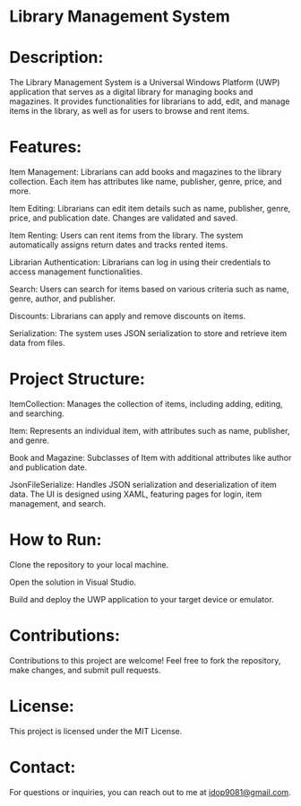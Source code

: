 # Library Management System

# Description:
The Library Management System is a Universal Windows Platform (UWP) application that serves as a digital library for managing books and magazines. It provides functionalities for librarians to add, edit, and manage items in the library, as well as for users to browse and rent items.

# Features:

Item Management: Librarians can add books and magazines to the library collection. Each item has attributes like name, publisher, genre, price, and more.

Item Editing: Librarians can edit item details such as name, publisher, genre, price, and publication date. Changes are validated and saved.

Item Renting: Users can rent items from the library. The system automatically assigns return dates and tracks rented items.

Librarian Authentication: Librarians can log in using their credentials to access management functionalities.

Search: Users can search for items based on various criteria such as name, genre, author, and publisher.

Discounts: Librarians can apply and remove discounts on items.

Serialization: The system uses JSON serialization to store and retrieve item data from files.

# Project Structure:

ItemCollection: Manages the collection of items, including adding, editing, and searching.

Item: Represents an individual item, with attributes such as name, publisher, and genre.

Book and Magazine: Subclasses of Item with additional attributes like author and publication date.

JsonFileSerialize: Handles JSON serialization and deserialization of item data.
The UI is designed using XAML, featuring pages for login, item management, and search.

# How to Run:

Clone the repository to your local machine.

Open the solution in Visual Studio.

Build and deploy the UWP application to your target device or emulator.

# Contributions:
Contributions to this project are welcome! Feel free to fork the repository, make changes, and submit pull requests.

# License:
This project is licensed under the MIT License.

# Contact:
For questions or inquiries, you can reach out to me at idop9081@gmail.com.

